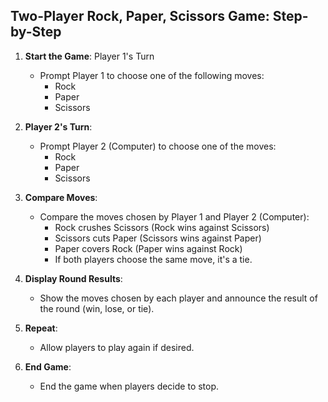 ## **Two-Player Rock, Paper, Scissors Game: Step-by-Step**

1. **Start the Game**: Player 1's Turn  
   - Prompt Player 1 to choose one of the following moves:
     - Rock
     - Paper
     - Scissors

2. **Player 2's Turn**:  
   - Prompt Player 2 (Computer) to choose one of the moves:
     - Rock
     - Paper
     - Scissors

3. **Compare Moves**:  
   - Compare the moves chosen by Player 1 and Player 2 (Computer):
     - Rock crushes Scissors (Rock wins against Scissors)
     - Scissors cuts Paper (Scissors wins against Paper)
     - Paper covers Rock (Paper wins against Rock)
     - If both players choose the same move, it's a tie.

4. **Display Round Results**:  
   - Show the moves chosen by each player and announce the result of the round (win, lose, or tie).

5. **Repeat**:  
   - Allow players to play again if desired.

6. **End Game**:  
   - End the game when players decide to stop.
